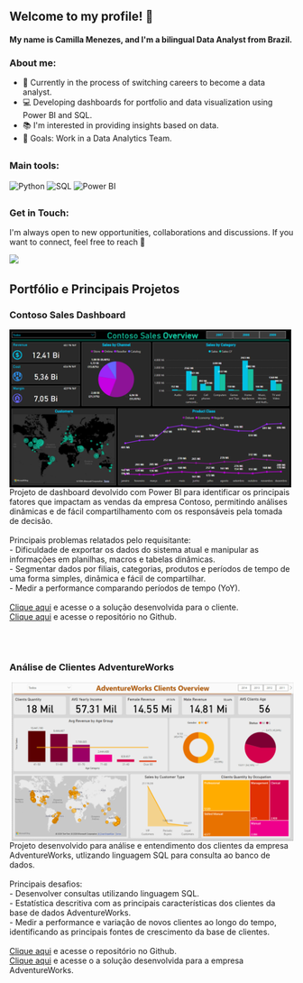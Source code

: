 ## Welcome to my profile! 👋

#### My name is Camilla Menezes, and I'm a bilingual Data Analyst from Brazil.


### About me:

- 🔭 Currently in the process of switching careers to become a data analyst.
- 💻 Developing dashboards for portfolio and data visualization using Power BI and SQL.
- 📚 I'm interested in providing insights based on data.
- 🎯 Goals: Work in a Data Analytics Team.
## 
 

### Main tools:

<div style="display: inline_block">
  <img align="center" alt="Python" height="40" width="40" src="https://github.com/camilla-menezes/Portfolio/blob/main/linguagens/python.png?raw=true">
  <img align="center" alt="SQL" height="40" width="40" src="https://github.com/camilla-menezes/Portfolio/blob/main/linguagens/sql.png?raw=true">
  <img align="center" alt="Power BI" height="40" width="40" src="https://github.com/camilla-menezes/Portfolio/blob/main/linguagens/power%20bi.png?raw=true">
</div>

##


### Get in Touch:
I'm always open to new opportunities, collaborations and discussions. If you want to connect, feel free to reach 🚀
<div style="display: inline_block">
  <a href="https://www.linkedin.com/in/camilla-menezes/"> 
    <img src="https://camo.githubusercontent.com/d90c501c7f68295cfcab6a68b761ba5b1101292b8ac9895eaeca253df2e53eb3/68747470733a2f2f696d672e736869656c64732e696f2f62616467652f6c696e6b6564696e2d2532333030373742352e7376673f267374796c653d666f722d7468652d6261646765266c6f676f3d6c696e6b6564696e266c6f676f436f6c6f723d7768697465">
  </a>
</div>


##

## Portfólio e Principais Projetos
### Contoso Sales Dashboard
<a href="https://github.com/camilla-menezes/ContosoPortifolio/tree/main">
  <img align="left" width="500" src="https://github.com/camilla-menezes/ContosoPortifolio/blob/main/Imagens/Captura%20de%20tela%202025-04-29%20170602.png?raw=true">
</a>
Projeto de dashboard devolvido com Power BI para identificar os principais fatores que impactam as vendas da empresa Contoso, permitindo análises dinâmicas e de fácil compartilhamento com os responsáveis pela tomada de decisão.<br>
<br>
Principais problemas relatados pelo requisitante: <br>
- Dificuldade de exportar os dados do sistema atual e manipular as informações em planilhas, macros e tabelas dinâmicas.<br>
- Segmentar dados  por filiais, categorias, produtos e períodos de tempo de uma forma simples, dinâmica e fácil de compartilhar.<br>
- Medir a performance comparando períodos de tempo (YoY).<br>
<br>
<a href="https://app.powerbi.com/view?r=eyJrIjoiODFiNDgxNzctNjc5OS00ODE3LWJlYWEtZmY0NzBmZGNhZTc1IiwidCI6ImI0MzZkMjBiLWY1ODktNDlmNi1hNGI1LTg3ZmZjOWYzZjJiMCJ9" target="_blank">Clique aqui</a> e acesse o a solução desenvolvida para o cliente.
<br>
<a target="_blank" href="https://github.com/camilla-menezes/ContosoPortifolio">Clique aqui</a> e acesse o repositório no Github.

<br><br>

### Análise de Clientes AdventureWorks
<img align="right" width="500" src="https://github.com/camilla-menezes/AdventureWorksPortfolio/blob/main/imagens/Captura%20de%20tela%202025-05-01%20101201.png?raw=true">
Projeto desenvolvido para análise e entendimento dos clientes da empresa AdventureWorks, utlizando linguagem SQL para consulta ao banco de dados.<br>
<br>
Principais desafios: <br>
- Desenvolver consultas utilizando linguagem SQL.<br>
- Estatística descritiva com as principais características dos clientes da base de dados AdventureWorks.<br>
- Medir a performance e variação de novos clientes ao longo do tempo, identificando as principais fontes de crescimento da base de clientes.<br>
<br>
<a href="https://github.com/camilla-menezes/AdventureWorksPortfolio/tree/main">Clique aqui</a> e acesse o repositório no Github.
<br>
<a href="https://app.powerbi.com/view?r=eyJrIjoiYzBlZDM3M2ItNWJkMy00N2U4LWEwYzEtMWE3NzRkYTI1OGE4IiwidCI6ImI0MzZkMjBiLWY1ODktNDlmNi1hNGI1LTg3ZmZjOWYzZjJiMCJ9">Clique aqui</a> e acesse o a solução desenvolvida para a empresa AdventureWorks.




<div>

</div>
